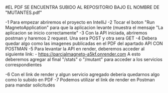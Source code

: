 #EL PDF SE ENCUENTRA SUBIDO AL REPOSITORIO BAJO EL NOMBRE DE "MUTANTES.pdf"

-1 Para empezar abriremos el proyecto en IntelliJ
-2 Tocar el boton "Run MagnetoApplication" para que la aplicacion levante (muestra el mensaje "La aplicacion se inicio correctamente"
-3 Con la API iniciada, abriremos postman y haremos 2 request. Una sera POST y otra sera GET
-4 Debera quedar algo como las imagenes publicadas en el PDF del apartado API CON POSTMAN
-5 Para levantar la API en render, deberemos acceder al siguiente link:
    - https://parcialmagneto-a5kf.onrender.com 
    A esto deberemos agregar al final "/stats" o "/mutant" para acceder a los servicios correspondientes

-6 Con el link de render y algun servicio agregado deberia quedarnos algo como lo subido en PDF 
-7 Podemos utilizar el link de render en Postman para mandar solicitudes
